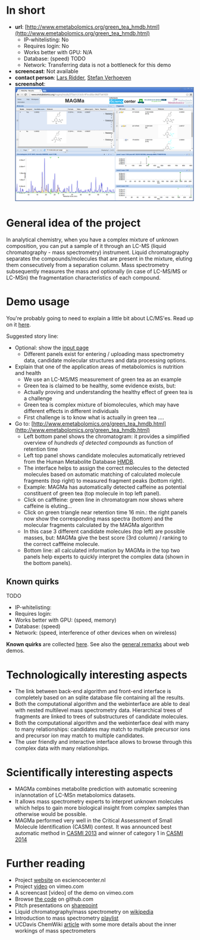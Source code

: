 # In short

- **url**: [http://www.emetabolomics.org/green_tea_hmdb.html](http://www.emetabolomics.org/green_tea_hmdb.html)
    - IP-whitelisting: No
    - Requires login: No
    - Works better with GPU: N/A
    - Database: (speed) TODO
    - Network: Transferring data is not a bottleneck for this demo
- **screencast**: Not available
- **contact person**: [Lars Ridder](https://www.esciencecenter.nl/profile/dr.-lars-ridder), [Stefan Verhoeven](https://www.esciencecenter.nl/profile/ing.-stefan-verhoeven)
- **screenshot**:
![screenshot](/demos/emetabolomics/screencapture-demo-emetabolomics.png "emetabolomics demo screenshot")

# General idea of the project

In analytical chemistry, when you have a complex mixture of unknown composition, you can put a sample of it through an LC-MS (liquid chromatography - mass spectrometry) instrument. Liquid chromatography separates the compounds/molecules that are present in the mixture, eluting them consecutively from a separation column. Mass spectrometry subsequently measures the mass and optionally (in case of LC-MS/MS or LC-MSn) the fragmentation characteristics of each compound. 

# Demo usage

You're probably going to need to explain a little bit about LC/MS'es. Read up on it [here](mass-spectrometry-and-liquid-chromatography.md).

Suggested story line:
- Optional: show the [input page](http://www.emetabolomics.org/magma)
  - Different panels exist for entering / uploading mass spectrometry data, candidate molecular structures and data processing options.
- Explain that one of the application areas of metabolomics is nutrition and health
  - We use an LC-MS/MS measurement of green tea as an example
  - Green tea is claimed to be healthy, some evidence exists, but:
  - Actually proving and understanding the healthy effect of green tea is a challenge
  - Green tea is complex mixture of biomolecules, which may have different effects in different individuals
  - First challenge is to know what is actually in green tea ....
- Go to: [http://www.emetabolomics.org/green_tea_hmdb.html](http://www.emetabolomics.org/green_tea_hmdb.html)
  - Left bottom panel shows the chromatogram: it provides a simplified overview of _hundreds of detected compounds_ as function of retention time
  - Left top panel shows candidate molecules automatically retrieved from the Human Metabolite Database [HMDB](http://www.hmdb.ca).
  - The interface helps to assign the correct molecules to the detected molecules based on automatic matching of calculated molecule fragments (top right) to measured fragment peaks (bottom right).
  - Example: MAGMa has automatically detected caffeine as potential constituent of green tea (top molecule in top left panel).
  - Click on cafffeine: green line in chromatogram now shows where caffeine is eluting...
  - Click on green triangle near retention time 16 min.: the right panels now show the corresponding mass spectra (bottom) and the molecular fragments calculated by the MAGMa algorithm
  - In this case 3 different candidate molecules (top left) are possible masses, but: MAGMa give the best score (3rd column) / ranking to the correct cafffeine molecule.
  - Bottom line: all calculated information by MAGMa in the top two panels help experts to quickly interpret the complex data (shown in the bottom panels).

## Known quirks

TODO

- IP-whitelisting:
- Requires login:
- Works better with GPU: (speed, memory)
- Database: (speed)
- Network: (speed, interference of other devices when on wireless)

**Known quirks** are collected [here](https://github.com/NLeSC/collab-demos/issues/64). See also the [general remarks](/doc/demo-usage-general-remarks.md) about web demos.

# Technologically interesting aspects

- The link between back-end algorithm and front-end interface is completely based on an sqlite database file containing all the results.
- Both the computational algorithm and the webinterface are able to deal with nested multilevel mass spectrometry data. Hierarchical trees of fragments are linked to trees of substructures of candidate molecules.
- Both the computational algorithm and the webinterface deal with many to many relationships: candidates may match to multiple precursor ions and precursor ion may match to multiple candidates.
- The user friendly and interactive interface allows to browse through this complex data with many relationships.

# Scientifically interesting aspects

- MAGMa combines metabolite prediction with automatic screening in/annotation of LC-MSn metabolomics datasets.
- It allows mass spectrometry experts to interpret unknown molecules which helps to gain more biological insight from complex samples than otherwise would be possible.
- MAGMa performed very well in the Critical Assessment of Small Molecule Identification (CASMI) contest. It was announced best automatic method in [CASMI 2013](http://dx.doi.org/10.5702/massspectrometry.S0039) and winner of category 1 in [CASMI 2014](http://www.casmi-contest.org/2014/results.shtml)

# Further reading

- Project [website](https://www.esciencecenter.nl/project/chemical-informatics-for-metabolite-identification-and-biochemical-network) on esciencecenter.nl
- Project [video](https://vimeo.com/109444671) on vimeo.com
- A screencast [video] of the demo on vimeo.com
- Browse [the code](https://github.com/NLeSC/MAGMa) on github.com
- Pitch presentations on [sharepoint](https://nlesc.sharepoint.com/Shared%20Documents/Forms/AllItems.aspx?RootFolder=%2FShared%20Documents%2FNLeSC%20Project%20Presentations%2FCurrent%2FeMetabolomics&FolderCTID=0x0120004EB0DBA245A10041AA401E78745EB1B1&View=%7B2CC9F224-02CB-49B5-9DBB-C97AE29C8572%7D)
- Liquid chromatography/mass spectrometry on [wikipedia](https://en.wikipedia.org/wiki/Liquid_chromatography%E2%80%93mass_spectrometry)
- Introduction to mass spectrometry [playlist](https://www.youtube.com/watch?v=rBymrFzcaPM&list=PL43814409BA85D84C)
- UCDavis ChemWiki [article](http://chemwiki.ucdavis.edu/Core/Analytical_Chemistry/Instrumental_Analysis/Mass_Spectrometry/How_the_Mass_Spectrometer_Works) with some more details about the inner workings of mass spectrometers




